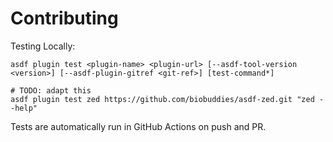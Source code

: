 # Contributing

Testing Locally:

```shell
asdf plugin test <plugin-name> <plugin-url> [--asdf-tool-version <version>] [--asdf-plugin-gitref <git-ref>] [test-command*]

# TODO: adapt this
asdf plugin test zed https://github.com/biobuddies/asdf-zed.git "zed --help"
```

Tests are automatically run in GitHub Actions on push and PR.
